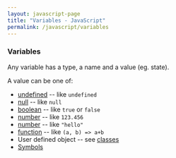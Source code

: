 ```yaml
---
layout: javascript-page
title: "Variables - JavaScript"
permalink: /javascript/variables
---
```


### Variables

Any variable has a type, a name and a value (eg. state).

A value can be one of:

 * [undefined](./undefined.md) -- like `undefined`
 * [null](./null.md) -- like `null`
 * [boolean](./booleans.md) -- like `true` or `false`
 * [number](./numbers.md) -- like `123.456`
 * [number](./numbers.md) -- like `"hello"`
 * [function](./functions.md) -- like `(a, b) => a+b`
 * User defined object -- see [classes](./classes.md)
 * [Symbols](./symbols.md)
